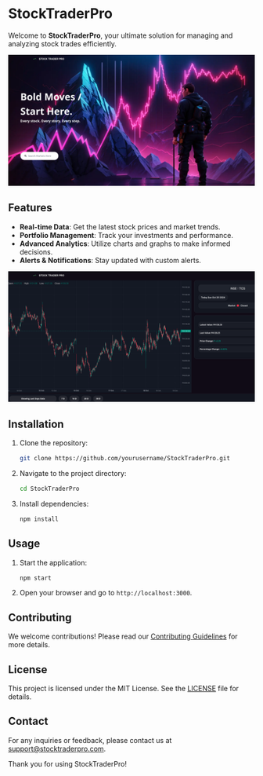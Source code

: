 # StockTraderPro

Welcome to **StockTraderPro**, your ultimate solution for managing and analyzing stock trades efficiently.

![Dashboard](./appImgs/hero.png)

## Features

- **Real-time Data**: Get the latest stock prices and market trends.
- **Portfolio Management**: Track your investments and performance.
- **Advanced Analytics**: Utilize charts and graphs to make informed decisions.
- **Alerts & Notifications**: Stay updated with custom alerts.

![Portfolio](./appImgs/stock-chart.png)

## Installation

1. Clone the repository:
   ```bash
   git clone https://github.com/yourusername/StockTraderPro.git
   ```
2. Navigate to the project directory:
   ```bash
   cd StockTraderPro
   ```
3. Install dependencies:
   ```bash
   npm install
   ```

## Usage

1. Start the application:
   ```bash
   npm start
   ```
2. Open your browser and go to `http://localhost:3000`.

## Contributing

We welcome contributions! Please read our [Contributing Guidelines](CONTRIBUTING.md) for more details.

## License

This project is licensed under the MIT License. See the [LICENSE](LICENSE) file for details.

## Contact

For any inquiries or feedback, please contact us at [support@stocktraderpro.com](mailto:support@stocktraderpro.com).


Thank you for using StockTraderPro!
